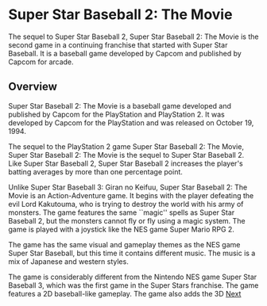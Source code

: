 # Super Star Baseball 2: The Movie

The sequel to Super Star Baseball 2, Super Star Baseball 2: The Movie is the second game in a continuing franchise that started with Super Star Baseball. It is a baseball game developed by Capcom and published by Capcom for arcade.

## Overview

Super Star Baseball 2: The Movie is a baseball game developed and published by Capcom for the PlayStation and PlayStation 2. It was developed by Capcom for the PlayStation and was released on October 19, 1994.

The sequel to the PlayStation 2 game Super Star Baseball 2: The Movie, Super Star Baseball 2: The Movie is the sequel to Super Star Baseball 2. Like Super Star Baseball 2, Super Star Baseball 2 increases the player's batting averages by more than one percentage point.

Unlike Super Star Baseball 3: Giran no Keifuu, Super Star Baseball 2: The Movie is an Action-Adventure game. It begins with the player defeating the evil Lord Kakutouma, who is trying to destroy the world with his army of monsters. The game features the same ``magic'' spells as Super Star Baseball 2, but the monsters cannot fly or fly using a magic system. The game is played with a joystick like the NES game Super Mario RPG 2.

The game has the same visual and gameplay themes as the NES game Super Star Baseball, but this time it contains different music. The music is a mix of Japanese and western styles.

The game is considerably different from the Nintendo NES game Super Star Baseball 3, which was the first game in the Super Stars franchise. The game features a 2D baseball-like gameplay. The game also adds the       3D
[Next](351.md)